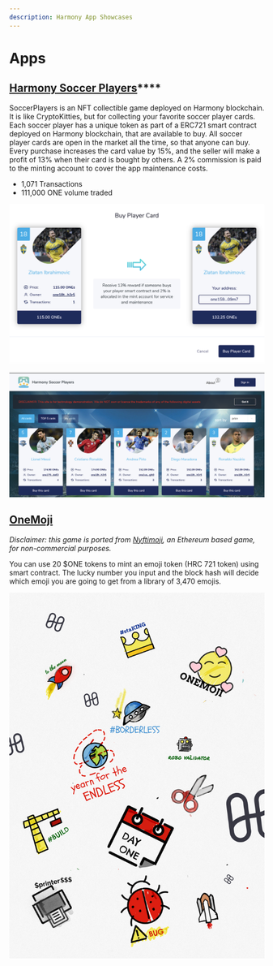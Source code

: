```yaml
---
description: Harmony App Showcases
---
```


# Apps

## [**Harmony Soccer Players**](https://soccerplayers.demo.harmony.one/)\*\*\*\*

SoccerPlayers is an NFT collectible game deployed on Harmony blockchain. It is like CryptoKitties, but for collecting your favorite soccer player cards. Each soccer player has a unique token as part of a ERC721 smart contract deployed on Harmony blockchain, that are available to buy. All soccer player cards are open in the market all the time, so that anyone can buy. Every purchase increases the card value by 15%, and the seller will make a profit of 13% when their card is bought by others. A 2% commission is paid to the minting account to cover the app maintenance costs. 

* 1,071 Transactions
* 111,000 ONE volume traded

![](../.gitbook/assets/harmony-soccer-1.png)

![](../.gitbook/assets/harmony-soccer-2.png)

## [OneMoji](https://peekpi.github.io/onemoji/dist/)

_Disclaimer: this game is ported from_ [_Nyftimoji_](https://niftymoji.com/)_, an Ethereum based game, for non-commercial purposes._‌

You can use 20 $ONE tokens to mint an emoji token \(HRC 721 token\) using smart contract. The lucky number you input and the block hash will decide which emoji you are going to get from a library of 3,470 emojis.

![](../.gitbook/assets/onemoji-2%20%281%29.png)



